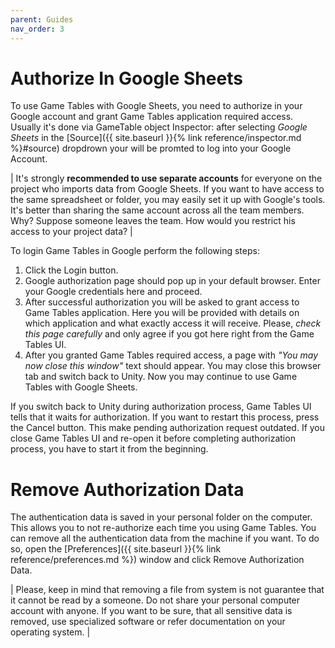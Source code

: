 ```yaml
---
parent: Guides
nav_order: 3
---
```

# Authorize In Google Sheets

To use Game Tables with Google Sheets, you need to authorize in your Google account and grant Game Tables application required access. Usually it's done via GameTable object Inspector: after selecting *Google Sheets* in the [Source]({{ site.baseurl }}{% link reference/inspector.md %}#source) dropdrown your will be promted to log into your Google Account.

| It's strongly **recommended to use separate accounts** for everyone on the project who imports data from Google Sheets. If you want to have access to the same spreadsheet or folder, you may easily set it up with Google's tools. It's better than sharing the same account across all the team members. Why? Suppose someone leaves the team. How would you restrict his access to your project data? |

To login Game Tables in Google perform the following steps:
1. Click the Login button.
2. Google authorization page should pop up in your default browser. Enter your Google credentials here and proceed.
3. After successful authorization you will be asked to grant access to Game Tables application. Here you will be provided with details on which application and what exactly access it will receive. Please, *check this page carefully* and only agree if you got here right from the Game Tables UI.
4. After you granted Game Tables required access, a page with *"You may now close this window"* text should appear. You may close this browser tab and switch back to Unity. Now you may continue to use Game Tables with Google Sheets.

If you switch back to Unity during authorization process, Game Tables UI tells that it waits for authorization. If you want to restart this process, press the Cancel button. This make pending authorization request outdated. If you close Game Tables UI and re-open it before completing authorization process, you have to start it from the beginning.

# Remove Authorization Data

The authentication data is saved in your personal folder on the computer. This allows you to not re-authorize each time you using Game Tables. You can remove all the authentication data from the machine if you want. To do so, open the [Preferences]({{ site.baseurl }}{% link reference/preferences.md %}) window and click Remove Authorization Data.

| Please, keep in mind that removing a file from system is not guarantee that it cannot be read by a someone. Do not share your personal computer account with anyone. If you want to be sure, that all sensitive data is removed, use specialized software or refer documentation on your operating system. |
